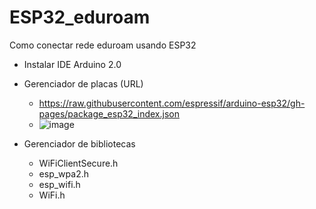 # ESP32_eduroam
Como conectar rede eduroam usando ESP32

* Instalar IDE Arduino 2.0
* Gerenciador de placas (URL)
  * https://raw.githubusercontent.com/espressif/arduino-esp32/gh-pages/package_esp32_index.json
  * ![image](https://user-images.githubusercontent.com/89941162/194544168-1b473e15-5278-4d00-8808-1dbc0ba8537b.png)

* Gerenciador de bibliotecas 
  * WiFiClientSecure.h
  * esp_wpa2.h
  * esp_wifi.h
  * WiFi.h
